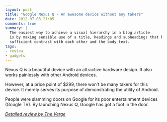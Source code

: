 ```yaml
---
layout: post
title: "Google Nexus Q - An awesome device without any takers"
date: 2012-07-03 21:05
comments: true
summary: | 
  The easiest way to achieve a visual hierarchy in a blog article
  is by making sensible use of a title, headings and subheadings that have
  sufficient contrast with each other and the body text.
tags:
- review
- gadgets
---
```


Nexus Q is a beautiful device with an attractive hardware design. It
also works painlessly with other Android devices.

However, at a price point of $299, there won't be many takers for this
device. It merely serves its purpose of demonstrating the utility of
Android. 

People were slamming doors on Google for its poor entertainment devices
(Google TV). By launching Nexus Q, Google has got a foot in the door.

*[Detailed review by The Verge](http://www.theverge.com/2012/6/29/3125551/google-nexus-q-review)*


